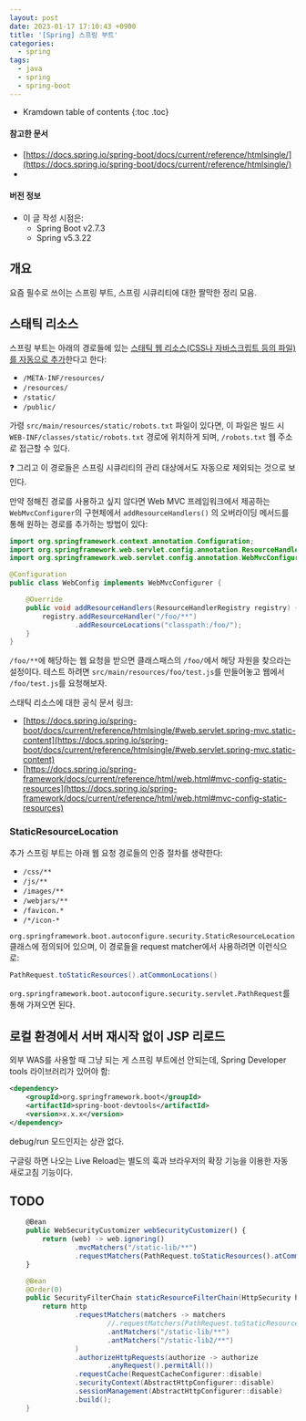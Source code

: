 ```yaml
---
layout: post
date: 2023-01-17 17:10:43 +0900
title: '[Spring] 스프링 부트'
categories:
  - spring
tags:
  - java
  - spring
  - spring-boot
---
```


* Kramdown table of contents
{:toc .toc}

#### 참고한 문서

- [https://docs.spring.io/spring-boot/docs/current/reference/htmlsingle/](https://docs.spring.io/spring-boot/docs/current/reference/htmlsingle/)
- 

#### 버전 정보

- 이 글 작성 시점은:
  - Spring Boot v2.7.3
  - Spring v5.3.22


## 개요

요즘 필수로 쓰이는 스프링 부트, 스프링 시큐리티에 대한 짤막한 정리 모음. 


## 스태틱 리소스

스프링 부트는 아래의 경로들에 있는 [스태틱 웹 리소스(CSS나 자바스크립트 등의 파일)를 자동으로 추가](https://spring.io/blog/2013/12/19/serving-static-web-content-with-spring-boot)한다고 한다:

- `/META-INF/resources/`
- `/resources/`
- `/static/`
- `/public/`

가령 `src/main/resources/static/robots.txt` 파일이 있다면, 이 파일은 빌드 시 `WEB-INF/classes/static/robots.txt` 경로에 위치하게 되며, `/robots.txt` 웹 주소로 접근할 수 있다.

❓ 그리고 이 경로들은 스프링 시큐리티의 관리 대상에서도 자동으로 제외되는 것으로 보인다.

만약 정해진 경로를 사용하고 싶지 않다면 Web MVC 프레임워크에서 제공하는 `WebMvcConfigurer`의 구현체에서 `addResourceHandlers()` 의 오버라이딩 메서드를 통해 원하는 경로를 추가하는 방법이 있다:

```java
import org.springframework.context.annotation.Configuration;
import org.springframework.web.servlet.config.annotation.ResourceHandlerRegistry;
import org.springframework.web.servlet.config.annotation.WebMvcConfigurer;

@Configuration
public class WebConfig implements WebMvcConfigurer {

    @Override
    public void addResourceHandlers(ResourceHandlerRegistry registry) {
        registry.addResourceHandler("/foo/**")
                .addResourceLocations("classpath:/foo/");
    }
}
```

`/foo/**`에 해당하는 웹 요청을 받으면 클래스패스의 `/foo/`에서 해당 자원을 찾으라는 설정이다. 테스트 하려면 `src/main/resources/foo/test.js`를 만들어놓고 웹에서 `/foo/test.js`를 요청해보자.

스태틱 리소스에 대한 공식 문서 링크:

- [https://docs.spring.io/spring-boot/docs/current/reference/htmlsingle/#web.servlet.spring-mvc.static-content](https://docs.spring.io/spring-boot/docs/current/reference/htmlsingle/#web.servlet.spring-mvc.static-content)
- [https://docs.spring.io/spring-framework/docs/current/reference/html/web.html#mvc-config-static-resources](https://docs.spring.io/spring-framework/docs/current/reference/html/web.html#mvc-config-static-resources)


### StaticResourceLocation

추가 스프링 부트는 아래 웹 요청 경로들의 인증 절차를 생략한다:

- `/css/**`
- `/js/**`
- `/images/**`
- `/webjars/**`
- `/favicon.*`
- `/*/icon-*`

`org.springframework.boot.autoconfigure.security.StaticResourceLocation` 클래스에 정의되어 있으며, 이 경로들을 request matcher에서 사용하려면 이런식으로:

```java
PathRequest.toStaticResources().atCommonLocations()
```

`org.springframework.boot.autoconfigure.security.servlet.PathRequest`를 통해 가져오면 된다.


## 로컬 환경에서 서버 재시작 없이 JSP 리로드

외부 WAS를 사용할 때 그냥 되는 게 스프링 부트에선 안되는데, Spring Developer tools 라이브러리가 있어야 함:

```xml
<dependency>
    <groupId>org.springframework.boot</groupId>
    <artifactId>spring-boot-devtools</artifactId>
    <version>x.x.x</version>
</dependency>
```

debug/run 모드인지는 상관 없다.

구글링 하면 나오는 Live Reload는 별도의 훅과 브라우저의 확장 기능을 이용한 자동 새로고침 기능이다.


## TODO

```js
    @Bean
    public WebSecurityCustomizer webSecurityCustomizer() {
        return (web) -> web.ignoring()
                .mvcMatchers("/static-lib/**")
                .requestMatchers(PathRequest.toStaticResources().atCommonLocations());
    }
```

```java
    @Bean
    @Order(0)
    public SecurityFilterChain staticResourceFilterChain(HttpSecurity http) throws Exception {
        return http
                .requestMatchers(matchers -> matchers
                        //.requestMatchers(PathRequest.toStaticResources().atCommonLocations()) // 기본 정적 url
                        .antMatchers("/static-lib/**")
                        .antMatchers("/static-lib2/**")
                )
                .authorizeHttpRequests(authorize -> authorize
                        .anyRequest().permitAll())
                .requestCache(RequestCacheConfigurer::disable)
                .securityContext(AbstractHttpConfigurer::disable)
                .sessionManagement(AbstractHttpConfigurer::disable)
                .build();
    }
```
